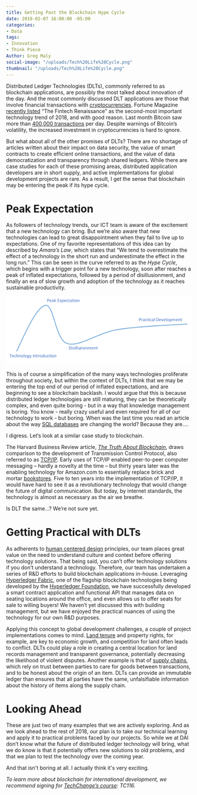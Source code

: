 ```yaml
---
title: Getting Past the Blockchain Hype Cycle
date: 2018-02-07 16:08:00 -05:00
categories:
- Data
tags:
- Innovation
- Think Piece
Author: Greg Maly
social-image: "/uploads/Tech%20Life%20Cycle.png"
thumbnail: "/uploads/Tech%20Life%20Cycle.png"
---
```


Distributed Ledger Technologies (DLTs), commonly referred to as blockchain applications, are possibly the most talked about innovation of the day. And the most commonly discussed DLT applications are those that involve financial transactions with [cryptocurrencies](https://en.wikipedia.org/wiki/Cryptocurrency). Fortune Magazine [recently listed](http://fortune.com/2017/12/26/4-technology-trends-2018/) “The Fintech Renaissance” as the second-most important technology trend of 2018, and with good reason. Last month Bitcoin saw more than [400,000 transactions](https://blockchain.info/charts/n-transactions?timespan=all) per day. Despite warnings of Bitcoin’s volatility, the increased investment in cryptocurrencies is hard to ignore.

<!--more-->

But what about all of the other promises of DLTs? There are no shortage of articles written about their impact on data security, the value of smart contracts to create efficient online transactions, and the value of data democratization and transparency through shared ledgers. While there are case studies for each of these promising areas, distributed application developers are in short supply, and active implementations for global development projects are rare. As a result, I get the sense that blockchain may be entering the peak if its hype cycle. 

# **Peak Expectation**

As followers of technology trends, our ICT team is aware of the excitement that a new technology can bring. But we’re also aware that new technologies can lead to great disappointment when they fail to live up to expectations. One of my favorite representations of this idea can by described by *Amara’s Law*, which states that “We tend to overestimate the effect of a technology in the short run and underestimate the effect in the long run.” This can be seen in the curve referred to as the *Hype Cycle*, which begins with a trigger point for a new technology, soon after reaches a peak of inflated expectations, followed by a period of disillusionment, and finally an era of slow growth and adoption of the technology as it reaches sustainable productivity.

![Tech Life Cycle.png](/uploads/Tech%20Life%20Cycle.png)

This is of course a simplification of the many ways technologies proliferate throughout society, but within the context of DLTs, I think that we may be entering the top end of our period of inflated expectations, and are beginning to see a blockchain backlash. I would argue that this is because distributed ledger technologies are still maturing, they can be theoretically complex, and even quite boring - but in a way that knowledge management is boring. You know - really crazy useful and even required for all of our technology to work - but boring. When was the last time you read an article about the way [SQL databases](https://en.wikipedia.org/wiki/SQL) are changing the world? Because they are….

I digress. Let’s look at a similar case study to blockchain.

The Harvard Business Review article, *[The Truth About Blockchain](https://hbr.org/webinar/2017/02/the-truth-about-blockchain)*, draws comparison to the development of Transmission Control Protocol, also referred to as [TCP/IP](https://en.wikipedia.org/wiki/Internet_protocol_suite). Early uses of TCP/IP enabled peer-to-peer computer messaging – hardly a novelty at the time – but thirty years later was the enabling technology for Amazon.com to essentially replace brick and mortar [bookstores](https://newrepublic.com/article/84531/end-bookstores-amazon-e-book-borders). Five to ten years into the implementation of TCP/IP, it would have hard to see it as a revolutionary technology that would change the future of digital communication. But today, by internet standards, the technology is almost as necessary as the air we breathe.

Is DLT the same…? We’re not sure yet.

# **Getting Practical with DLTs**

As adherents to [human centered design](https://dai-global-digital.com/lean-design-for-development-a-practical-approach-to-human-centered-design.html) principles, our team places great value on the need to understand culture and context before offering technology solutions. That being said, you can’t offer technology solutions if you don’t understand a technology. Therefore, our team has undertaken a series of R&D efforts to build blockchain applications in-house. Leveraging [Hyperledger Fabric](https://hyperledger.org/projects/fabric), one of the flagship blockchain technologies being developed by the [Hyperledger Foundation](https://www.hyperledger.org/), we have successfully developed a smart contract application and functional API that manages data on seating locations around the office, and even allows us to offer seats for sale to willing buyers! We haven’t yet discussed this with building management, but we have enjoyed the practical nuances of using the technology for our own R&D purposes. 

Applying this concept to global development challenges, a couple of project implementations comes to mind. [Land tenure](https://www.dai.com/our-work/solutions/environment-and-energy-solutions/land-tenure) and property rights, for example, are key to economic growth, and competition for land often leads to conflict. DLTs could play a role in creating a central location for land records management and transparent governance, potentially decreasing the likelihood of violent disputes. Another example is that of [supply chains](https://www.dai.com/our-work/solutions/corporate/local-content-and-supply-chain-management), which rely on trust between parties to care for goods between transactions, and to be honest about the origin of an item. DLTs can provide an immutable ledger than ensures that all parties have the same, unfalsifiable information about the history of items along the supply chain.

# Looking Ahead

These are just two of many examples that we are actively exploring. And as we look ahead to the rest of 2018, our plan is to take our technical learning and apply it to practical problems faced by our projects. So while we at DAI don’t know what the future of distributed ledger technology will bring, what we do know is that it potentially offers new solutions to old problems, and that we plan to test the technology over the coming year. 

And that isn't boring at all. I actually think it's very exciting.

*To learn more about blockchain for international development, we recommend signing for [TechChange’s course](https://course.tc/catalog/course/5b5f9e57-b013-4a6d-b696-3bce63b7f8be): TC116.*